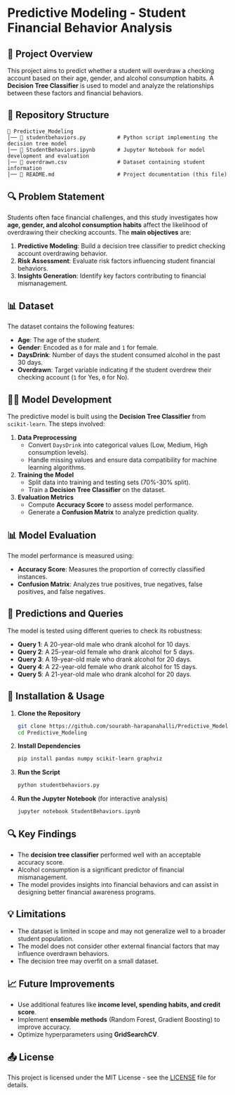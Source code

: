 # Predictive Modeling - Student Financial Behavior Analysis

## 📌 Project Overview
This project aims to predict whether a student will overdraw a checking account based on their age, gender, and alcohol consumption habits. A **Decision Tree Classifier** is used to model and analyze the relationships between these factors and financial behaviors.

## 📂 Repository Structure
```
📁 Predictive_Modeling
│── 📝 studentbehaviors.py          # Python script implementing the decision tree model
│── 📝 StudentBehaviors.ipynb       # Jupyter Notebook for model development and evaluation
│── 📝 overdrawn.csv                # Dataset containing student information
│── 📝 README.md                    # Project documentation (this file)
```

## 🔍 Problem Statement
Students often face financial challenges, and this study investigates how **age, gender, and alcohol consumption habits** affect the likelihood of overdrawing their checking accounts. The **main objectives** are:

1. **Predictive Modeling**: Build a decision tree classifier to predict checking account overdrawing behavior.
2. **Risk Assessment**: Evaluate risk factors influencing student financial behaviors.
3. **Insights Generation**: Identify key factors contributing to financial mismanagement.

## 📊 Dataset
The dataset contains the following features:
- **Age**: The age of the student.
- **Gender**: Encoded as `0` for male and `1` for female.
- **DaysDrink**: Number of days the student consumed alcohol in the past 30 days.
- **Overdrawn**: Target variable indicating if the student overdrew their checking account (`1` for Yes, `0` for No).

## 👩‍💻 Model Development
The predictive model is built using the **Decision Tree Classifier** from `scikit-learn`. The steps involved:
1. **Data Preprocessing**
   - Convert `DaysDrink` into categorical values (Low, Medium, High consumption levels).
   - Handle missing values and ensure data compatibility for machine learning algorithms.
2. **Training the Model**
   - Split data into training and testing sets (70%-30% split).
   - Train a **Decision Tree Classifier** on the dataset.
3. **Evaluation Metrics**
   - Compute **Accuracy Score** to assess model performance.
   - Generate a **Confusion Matrix** to analyze prediction quality.

## 📊 Model Evaluation
The model performance is measured using:
- **Accuracy Score**: Measures the proportion of correctly classified instances.
- **Confusion Matrix**: Analyzes true positives, true negatives, false positives, and false negatives.

## 🤖 Predictions and Queries
The model is tested using different queries to check its robustness:
- **Query 1**: A 20-year-old male who drank alcohol for 10 days.
- **Query 2**: A 25-year-old female who drank alcohol for 5 days.
- **Query 3**: A 19-year-old male who drank alcohol for 20 days.
- **Query 4**: A 22-year-old female who drank alcohol for 15 days.
- **Query 5**: A 21-year-old male who drank alcohol for 20 days.

## 🔧 Installation & Usage
1. **Clone the Repository**
   ```sh
   git clone https://github.com/sourabh-harapanahalli/Predictive_Modeling.git
   cd Predictive_Modeling
   ```
2. **Install Dependencies**
   ```sh
   pip install pandas numpy scikit-learn graphviz
   ```
3. **Run the Script**
   ```sh
   python studentbehaviors.py
   ```
4. **Run the Jupyter Notebook** (for interactive analysis)
   ```sh
   jupyter notebook StudentBehaviors.ipynb
   ```

## 🔍 Key Findings
- The **decision tree classifier** performed well with an acceptable accuracy score.
- Alcohol consumption is a significant predictor of financial mismanagement.
- The model provides insights into financial behaviors and can assist in designing better financial awareness programs.

## 💡 Limitations
- The dataset is limited in scope and may not generalize well to a broader student population.
- The model does not consider other external financial factors that may influence overdrawn behaviors.
- The decision tree may overfit on a small dataset.

## 📈 Future Improvements
- Use additional features like **income level, spending habits, and credit score**.
- Implement **ensemble methods** (Random Forest, Gradient Boosting) to improve accuracy.
- Optimize hyperparameters using **GridSearchCV**.


## 📤 License
This project is licensed under the MIT License - see the [LICENSE](LICENSE) file for details.
